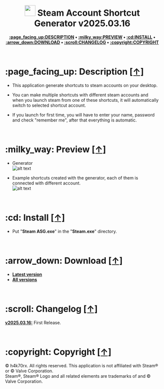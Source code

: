 <h1 align="center"><img src="https://raw.githubusercontent.com/kpuc313/steam-account-shortcut-generator/master/icon.ico" width="35px" height="35px"> Steam Account Shortcut Generator v2025.03.16</h1>
<p align="center"><b><a href="#page_facing_up-description-">:page_facing_up:DESCRIPTION</a> • <a href="#milky_way-preview-">:milky_way:PREVIEW</a> • <a href="#cd-install-">:cd:INSTALL</a> • <a href="#arrow_down-download-">:arrow_down:DOWNLOAD</a> • <a href="#scroll-changelog-">:scroll:CHANGELOG</a> • <a href="#copyright-copyright-">:copyright:COPYRIGHT</a></b></p>

<br />

<h1>:page_facing_up: Description <a href="#-steam-account-shortcut-generator-v20250316" title="Go to Navigation">[↑]</a></h1>

* This application generate shortcuts to steam accounts on your desktop.

* You can make multiple shortcuts with different steam accounts and when you launch steam from one of these shortcuts, it will automatically switch to selected shortcut account.

* If you launch for first time, you will have to enter your name, password and check "remember me", after that everything is automatic.

<br />

<h1>:milky_way: Preview <a href="#-steam-account-shortcut-generator-v20250316" title="Go to Navigation">[↑]</a></h1>

* Generator<br />
![alt text](https://raw.githubusercontent.com/kpuc313/steam-account-shortcut-generator/master/preview/preview_01.png)

* Example shortcuts created with the generator, each of them is connected with different account.<br />
![alt text](https://raw.githubusercontent.com/kpuc313/steam-account-shortcut-generator/master/preview/preview_02.png)

<br />

<h1>:cd: Install <a href="#-steam-account-shortcut-generator-v20250316" title="Go to Navigation">[↑]</a></h1>

* Put "<b>Steam ASG.exe</b>" in the "<b>Steam.exe</b>" directory.

<br />

<h1>:arrow_down: Download <a href="#-steam-account-shortcut-generator-v20250316" title="Go to Navigation">[↑]</a></h1>

* <b>[Latest version](https://github.com/kpuc313/steam-account-shortcut-generator/releases/tag/v2025.03.16 "Latest version")</b>
* <b>[All versions](https://github.com/kpuc313/steam-account-shortcut-generator/releases "All versions")</b>

<br />

<h1>:scroll: Changelog <a href="#-steam-account-shortcut-generator-v20250316" title="Go to Navigation">[↑]</a></h1>

<b>[v2025.03.16:](https://github.com/kpuc313/steam-account-shortcut-generator/releases/tag/v2025.03.16 "Latest version")</b>	First Release.

<br />

<h1>:copyright: Copyright <a href="#-steam-account-shortcut-generator-v20250316" title="Go to Navigation">[↑]</a></h1>

© h4k70rx. All rights reserved. This application is not affiliated with Steam® or © Valve Corporation.<br />
Steam®, Steam® Logo and all related elements are trademarks of and © Valve Corporation.
